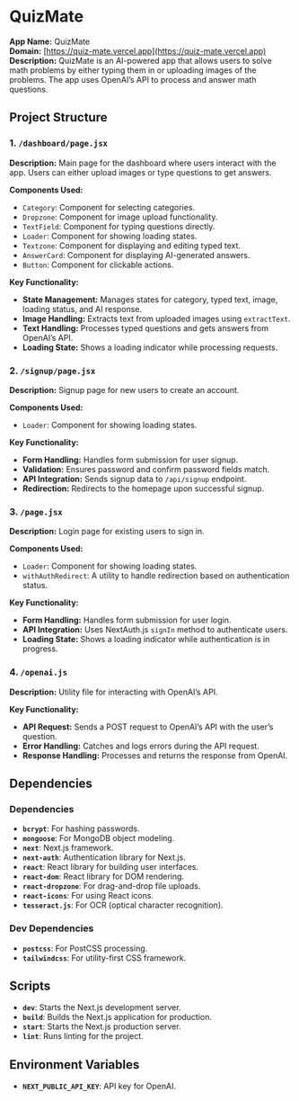 # QuizMate

**App Name:** QuizMate  
**Domain:** [https://quiz-mate.vercel.app](https://quiz-mate.vercel.app)  
**Description:** QuizMate is an AI-powered app that allows users to solve math problems by either typing them in or uploading images of the problems. The app uses OpenAI’s API to process and answer math questions.

## Project Structure

### 1. `/dashboard/page.jsx`

**Description:** Main page for the dashboard where users interact with the app. Users can either upload images or type questions to get answers.

**Components Used:**
- `Category`: Component for selecting categories.
- `Dropzone`: Component for image upload functionality.
- `TextField`: Component for typing questions directly.
- `Loader`: Component for showing loading states.
- `Textzone`: Component for displaying and editing typed text.
- `AnswerCard`: Component for displaying AI-generated answers.
- `Button`: Component for clickable actions.

**Key Functionality:**
- **State Management:** Manages states for category, typed text, image, loading status, and AI response.
- **Image Handling:** Extracts text from uploaded images using `extractText`.
- **Text Handling:** Processes typed questions and gets answers from OpenAI’s API.
- **Loading State:** Shows a loading indicator while processing requests.

### 2. `/signup/page.jsx`

**Description:** Signup page for new users to create an account.

**Components Used:**
- `Loader`: Component for showing loading states.

**Key Functionality:**
- **Form Handling:** Handles form submission for user signup.
- **Validation:** Ensures password and confirm password fields match.
- **API Integration:** Sends signup data to `/api/signup` endpoint.
- **Redirection:** Redirects to the homepage upon successful signup.

### 3. `/page.jsx`

**Description:** Login page for existing users to sign in.

**Components Used:**
- `Loader`: Component for showing loading states.
- `withAuthRedirect`: A utility to handle redirection based on authentication status.

**Key Functionality:**
- **Form Handling:** Handles form submission for user login.
- **API Integration:** Uses NextAuth.js `signIn` method to authenticate users.
- **Loading State:** Shows a loading indicator while authentication is in progress.

### 4. `/openai.js`

**Description:** Utility file for interacting with OpenAI’s API.

**Key Functionality:**
- **API Request:** Sends a POST request to OpenAI’s API with the user’s question.
- **Error Handling:** Catches and logs errors during the API request.
- **Response Handling:** Processes and returns the response from OpenAI.

## Dependencies

### Dependencies

- **`bcrypt`**: For hashing passwords.
- **`mongoose`**: For MongoDB object modeling.
- **`next`**: Next.js framework.
- **`next-auth`**: Authentication library for Next.js.
- **`react`**: React library for building user interfaces.
- **`react-dom`**: React library for DOM rendering.
- **`react-dropzone`**: For drag-and-drop file uploads.
- **`react-icons`**: For using React icons.
- **`tesseract.js`**: For OCR (optical character recognition).

### Dev Dependencies

- **`postcss`**: For PostCSS processing.
- **`tailwindcss`**: For utility-first CSS framework.

## Scripts

- **`dev`**: Starts the Next.js development server.
- **`build`**: Builds the Next.js application for production.
- **`start`**: Starts the Next.js production server.
- **`lint`**: Runs linting for the project.

## Environment Variables

- **`NEXT_PUBLIC_API_KEY`**: API key for OpenAI.
